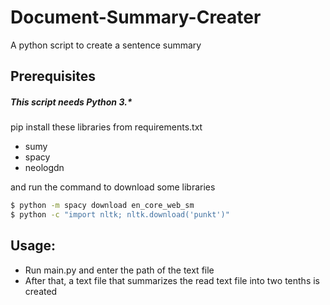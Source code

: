 # Document-Summary-Creater
A python script to create a sentence summary

## Prerequisites
##### This script needs Python 3.*

pip install these libraries from requirements.txt
* sumy
* spacy
* neologdn

and run the command to download some libraries

```bash
$ python -m spacy download en_core_web_sm
$ python -c "import nltk; nltk.download('punkt')"
```

## Usage:
* Run main.py and enter the path of the text file
* After that, a text file that summarizes the read text file into two tenths is created



